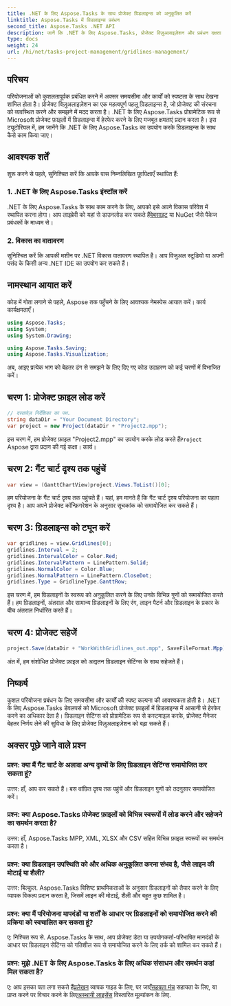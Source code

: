 ```yaml
---
title: .NET के लिए Aspose.Tasks के साथ प्रोजेक्ट ग्रिडलाइन्स को अनुकूलित करें
linktitle: Aspose.Tasks में ग्रिडलाइन्स प्रबंधन
second_title: Aspose.Tasks .NET API
description: जानें कि .NET के लिए Aspose.Tasks, प्रोजेक्ट विज़ुअलाइज़ेशन और प्रबंधन दक्षता का उपयोग करके Microsoft प्रोजेक्ट फ़ाइलों में ग्रिडलाइन सेटिंग्स को प्रोग्रामेटिक रूप से कैसे समायोजित किया जाए।
type: docs
weight: 24
url: /hi/net/tasks-project-management/gridlines-management/
---
```

## परिचय
परियोजनाओं को कुशलतापूर्वक प्रबंधित करने में अक्सर समयसीमा और कार्यों को स्पष्टता के साथ देखना शामिल होता है। प्रोजेक्ट विज़ुअलाइज़ेशन का एक महत्वपूर्ण पहलू ग्रिडलाइन्स है, जो प्रोजेक्ट की संरचना को व्यवस्थित करने और समझने में मदद करता है। .NET के लिए Aspose.Tasks प्रोग्रामेटिक रूप से Microsoft प्रोजेक्ट फ़ाइलों में ग्रिडलाइन्स में हेरफेर करने के लिए मजबूत क्षमताएं प्रदान करता है। इस ट्यूटोरियल में, हम जानेंगे कि .NET के लिए Aspose.Tasks का उपयोग करके ग्रिडलाइन्स के साथ कैसे काम किया जाए।
## आवश्यक शर्तें
शुरू करने से पहले, सुनिश्चित करें कि आपके पास निम्नलिखित पूर्वापेक्षाएँ स्थापित हैं:
### 1. .NET के लिए Aspose.Tasks इंस्टॉल करें
.NET के लिए Aspose.Tasks के साथ काम करने के लिए, आपको इसे अपने विकास परिवेश में स्थापित करना होगा। आप लाइब्रेरी को यहां से डाउनलोड कर सकते हैं[वेबसाइट](https://releases.aspose.com/tasks/net/) या NuGet जैसे पैकेज प्रबंधकों के माध्यम से।
### 2. विकास का वातावरण
सुनिश्चित करें कि आपकी मशीन पर .NET विकास वातावरण स्थापित है। आप विजुअल स्टूडियो या अपनी पसंद के किसी अन्य .NET IDE का उपयोग कर सकते हैं।
## नामस्थान आयात करें
कोड में गोता लगाने से पहले, Aspose तक पहुँचने के लिए आवश्यक नेमस्पेस आयात करें। कार्य कार्यक्षमताएँ।

```csharp
using Aspose.Tasks;
using System;
using System.Drawing;

using Aspose.Tasks.Saving;
using Aspose.Tasks.Visualization;
```

अब, आइए प्रत्येक भाग को बेहतर ढंग से समझने के लिए दिए गए कोड उदाहरण को कई चरणों में विभाजित करें।
## चरण 1: प्रोजेक्ट फ़ाइल लोड करें
```csharp
// दस्तावेज़ निर्देशिका का पथ.
string dataDir = "Your Document Directory";
var project = new Project(dataDir + "Project2.mpp");
```
 इस चरण में, हम प्रोजेक्ट फ़ाइल "Project2.mpp" का उपयोग करके लोड करते हैं`Project` Aspose द्वारा प्रदान की गई कक्षा। कार्य।
## चरण 2: गैंट चार्ट दृश्य तक पहुंचें
```csharp
var view = (GanttChartView)project.Views.ToList()[0];
```
हम परियोजना के गैंट चार्ट दृश्य तक पहुंचते हैं। यहां, हम मानते हैं कि गैंट चार्ट दृश्य परियोजना का पहला दृश्य है। आप अपने प्रोजेक्ट कॉन्फ़िगरेशन के अनुसार सूचकांक को समायोजित कर सकते हैं।
## चरण 3: ग्रिडलाइन्स को ट्यून करें
```csharp
var gridlines = view.Gridlines[0];
gridlines.Interval = 2;
gridlines.IntervalColor = Color.Red;
gridlines.IntervalPattern = LinePattern.Solid;
gridlines.NormalColor = Color.Blue;
gridlines.NormalPattern = LinePattern.CloseDot;
gridlines.Type = GridlineType.GanttRow;
```
इस चरण में, हम ग्रिडलाइनों के स्वरूप को अनुकूलित करने के लिए उनके विभिन्न गुणों को समायोजित करते हैं। हम ग्रिडलाइनों, अंतराल और सामान्य ग्रिडलाइनों के लिए रंग, लाइन पैटर्न और ग्रिडलाइन के प्रकार के बीच अंतराल निर्धारित करते हैं।
## चरण 4: प्रोजेक्ट सहेजें
```csharp
project.Save(dataDir + "WorkWithGridlines_out.mpp", SaveFileFormat.Mpp);
```
अंत में, हम संशोधित प्रोजेक्ट फ़ाइल को अद्यतन ग्रिडलाइन सेटिंग्स के साथ सहेजते हैं।
## निष्कर्ष
कुशल परियोजना प्रबंधन के लिए समयसीमा और कार्यों की स्पष्ट कल्पना की आवश्यकता होती है। .NET के लिए Aspose.Tasks डेवलपर्स को Microsoft प्रोजेक्ट फ़ाइलों में ग्रिडलाइन्स में आसानी से हेरफेर करने का अधिकार देता है। ग्रिडलाइन सेटिंग्स को प्रोग्रामेटिक रूप से कस्टमाइज़ करके, प्रोजेक्ट मैनेजर बेहतर निर्णय लेने की सुविधा के लिए प्रोजेक्ट विज़ुअलाइज़ेशन को बढ़ा सकते हैं।
## अक्सर पूछे जाने वाले प्रश्न
### प्रश्न: क्या मैं गैंट चार्ट के अलावा अन्य दृश्यों के लिए ग्रिडलाइन सेटिंग्स समायोजित कर सकता हूं?
उत्तर: हाँ, आप कर सकते हैं। बस वांछित दृश्य तक पहुंचें और ग्रिडलाइन गुणों को तदनुसार समायोजित करें।
### प्रश्न: क्या Aspose.Tasks प्रोजेक्ट फ़ाइलों को विभिन्न स्वरूपों में लोड करने और सहेजने का समर्थन करता है?
उत्तर: हाँ, Aspose.Tasks MPP, XML, XLSX और CSV सहित विभिन्न फ़ाइल स्वरूपों का समर्थन करता है।
### प्रश्न: क्या ग्रिडलाइन उपस्थिति को और अधिक अनुकूलित करना संभव है, जैसे लाइन की मोटाई या शैली?
उत्तर: बिल्कुल. Aspose.Tasks विशिष्ट प्राथमिकताओं के अनुसार ग्रिडलाइनों को तैयार करने के लिए व्यापक विकल्प प्रदान करता है, जिसमें लाइन की मोटाई, शैली और बहुत कुछ शामिल है।
### प्रश्न: क्या मैं परियोजना मापदंडों या शर्तों के आधार पर ग्रिडलाइनों को समायोजित करने की प्रक्रिया को स्वचालित कर सकता हूं?
ए: निश्चित रूप से. Aspose.Tasks के साथ, आप प्रोजेक्ट डेटा या उपयोगकर्ता-परिभाषित मानदंडों के आधार पर ग्रिडलाइन सेटिंग्स को गतिशील रूप से समायोजित करने के लिए तर्क को शामिल कर सकते हैं।
### प्रश्न: मुझे .NET के लिए Aspose.Tasks के लिए अधिक संसाधन और समर्थन कहां मिल सकता है?
 ए: आप इसका पता लगा सकते हैं[प्रलेखन](https://reference.aspose.com/tasks/net/) व्यापक गाइड के लिए, पर जाएँ[सहयता मंच](https://forum.aspose.com/c/tasks/15) सहायता के लिए, या प्राप्त करने पर विचार करने के लिए[अस्थायी लाइसेंस](https://purchase.aspose.com/temporary-license/) विस्तारित मूल्यांकन के लिए.
